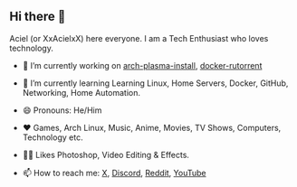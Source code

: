 ## Hi there 👋

Aciel (or XxAcielxX) here everyone. I am a Tech Enthusiast who loves technology.


- 🔭 I’m currently working on [arch-plasma-install](https://github.com/XxAcielxX/arch-plasma-install), [docker-rutorrent](https://github.com/XxAcielxX/docker-rutorrent)

- 🌱 I’m currently learning Learning Linux, Home Servers, Docker, GitHub, Networking, Home Automation.

- 😄 Pronouns:  He/Him

- ♥️ Games, Arch Linux, Music, Anime, Movies, TV Shows, Computers, Technology etc.

- 👍🏼 Likes Photoshop, Video Editing & Effects.

- 📫 How to reach me: [X](https://twitter.com/acielgaming), [Discord](https://discord.com/users/acielgaming), [Reddit](https://www.reddit.com/user/XxAcielxX), [YouTube](https://youtube.com/AcielGamingTech)

<!--
**XxAcielxX/XxAcielxX** is a ✨ _special_ ✨ repository because its `README.md` (this file) appears on your GitHub profile.

Here are some ideas to get you started:

- 👯 I’m looking to collaborate on ...
- 🤔 I’m looking for help with ...
- 💬 Ask me about ...
- 📫 How to reach me: ...
- ⚡ Fun fact: ...
-->
